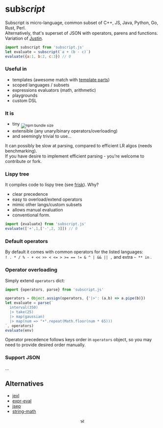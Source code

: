 # sub͘<em>script</em> <!--<sub>SUB͘<em>SCRIPT</em></sub>-->

Subscript is micro-language, common subset of C++, JS, Java, Python, Go, Rust, Perl.<br/>
Alternatively, that's superset of JSON with operators, parens and functions. Variation of [Justin](https://github.com/endojs/Jessie/issues/66).

```js
import subscript from 'subscript.js'
let evaluate = subscript(`a + (b - c)`)
evaluate({a:1, b:2, c:3}) // 0
```

### Useful in
* templates (awesome match with [template parts](https://github.com/github/template-parts))
* scoped languages / subsets
* expressions evaluators (math, arithmetic)
* playgrounds
* custom DSL

### It is 
* tiny <sub>![npm bundle size](https://img.shields.io/bundlephobia/minzip/subscript?color=brightgreen&label=gzip)</sub>
* extensible (any unary/binary operators/overloading)
* and seemingly trivial to use...

It can possibly be slow at parsing, compared to efficient LR algos (needs benchmarking).<br/>
If you have desire to implement efficient parsing - you're welcome to contribute or fork.

### Lispy tree

It compiles code to lispy tree (see [frisk](https://npmjs.com/frisk)). Why?

+ clear precedence
+ easy to overload/extend operators
+ mimic other langs/custom subsets
+ allows manual evaluation
+ conventional form.

```js
import {evaluate} from 'subscript.js'
evaluate(['+',1,['-',2, 3]]) // 0
```

### Default operators

By default it comes with common operators for the listed languages:<br/> `! . * / % - + << >> < <= > >= == != & ^ | && || ,` and extra `~ ** in`
.
<!--
Op | Meaning
---|---
`!` | Negate
`~` | Inverse
`.` | Property
`**` | Power
`*` | Multiply
`/` | Divide
`%` | Module
`-` | Subtract
`+` | Add
`<<` | Left shift
`>>` | Right shift
`<` | Less
`<=` | Less or equal
`>` | Greater
`>=` | Greater or equal
`in` | 
`==` | Equal
`!=` | Not equal
`&` | Binary and
`^` | Binary xor
`|` | Binary or
`&&` | And
`||` | Or
`,` | Sequence
-->

### Operator overloading

Simply extend `operators` dict:

```js
import {operators, parse} from 'subscript.js'

operators = Object.assign(operators, {'|>': (a,b) => a.pipe(b)})
let evaluate = parse(`
  interval(350)
  |> take(25)
  |> map(gaussian)
  |> map(num => "•".repeat(Math.floor(num * 65)))
`, operators)
evaluate(env)
```

Operator precedence follows keys order in `operators` object, so you may need to provide desired order manually.

### Support JSON

...

## Alternatives

* [jexl](https://github.com/TomFrost/Jexl)
* [expr-eval](https://github.com/silentmatt/expr-eval)
* [jsep](https://github.com/EricSmekens/jsep)
* [string-math](https://github.com/devrafalko/string-math)


<p align=center>🕉</p>
